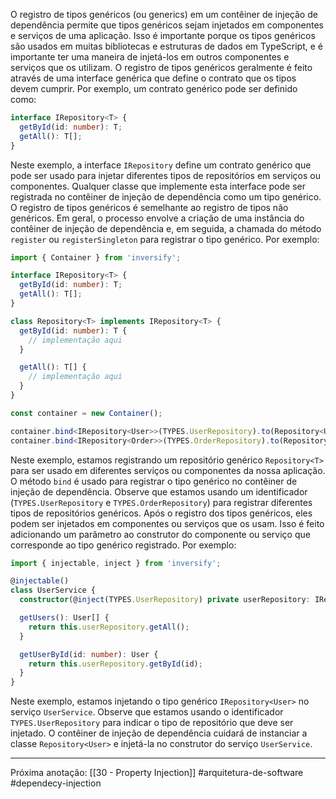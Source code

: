 O registro de tipos genéricos (ou generics) em um contêiner de injeção de dependência permite que tipos genéricos sejam injetados em componentes e serviços de uma aplicação. Isso é importante porque os tipos genéricos são usados em muitas bibliotecas e estruturas de dados em TypeScript, e é importante ter uma maneira de injetá-los em outros componentes e serviços que os utilizam.
O registro de tipos genéricos geralmente é feito através de uma interface genérica que define o contrato que os tipos devem cumprir. Por exemplo, um contrato genérico pode ser definido como:

```typescript
interface IRepository<T> {
  getById(id: number): T;
  getAll(): T[];
}
```

Neste exemplo, a interface `IRepository` define um contrato genérico que pode ser usado para injetar diferentes tipos de repositórios em serviços ou componentes. Qualquer classe que implemente esta interface pode ser registrada no contêiner de injeção de dependência como um tipo genérico.
O registro de tipos genéricos é semelhante ao registro de tipos não genéricos. Em geral, o processo envolve a criação de uma instância do contêiner de injeção de dependência e, em seguida, a chamada do método `register` ou `registerSingleton` para registrar o tipo genérico. Por exemplo:

```typescript
import { Container } from 'inversify';

interface IRepository<T> {
  getById(id: number): T;
  getAll(): T[];
}

class Repository<T> implements IRepository<T> {
  getById(id: number): T {
    // implementação aqui
  }

  getAll(): T[] {
    // implementação aqui
  }
}

const container = new Container();

container.bind<IRepository<User>>(TYPES.UserRepository).to(Repository<User>);
container.bind<IRepository<Order>>(TYPES.OrderRepository).to(Repository<Order>);
```

Neste exemplo, estamos registrando um repositório genérico `Repository<T>` para ser usado em diferentes serviços ou componentes da nossa aplicação. O método `bind` é usado para registrar o tipo genérico no contêiner de injeção de dependência. Observe que estamos usando um identificador (`TYPES.UserRepository` e `TYPES.OrderRepository`) para registrar diferentes tipos de repositórios genéricos.
Após o registro dos tipos genéricos, eles podem ser injetados em componentes ou serviços que os usam. Isso é feito adicionando um parâmetro ao construtor do componente ou serviço que corresponde ao tipo genérico registrado. Por exemplo:

```typescript
import { injectable, inject } from 'inversify';

@injectable()
class UserService {
  constructor(@inject(TYPES.UserRepository) private userRepository: IRepository<User>) {}

  getUsers(): User[] {
    return this.userRepository.getAll();
  }

  getUserById(id: number): User {
    return this.userRepository.getById(id);
  }
}
```

Neste exemplo, estamos injetando o tipo genérico `IRepository<User>` no serviço `UserService`. Observe que estamos usando o identificador `TYPES.UserRepository` para indicar o tipo de repositório que deve ser injetado. O contêiner de injeção de dependência cuidará de instanciar a classe `Repository<User>` e injetá-la no construtor do serviço `UserService`.

---
Próxima anotação: [[30 - Property Injection]]
#arquitetura-de-software #dependecy-injection
